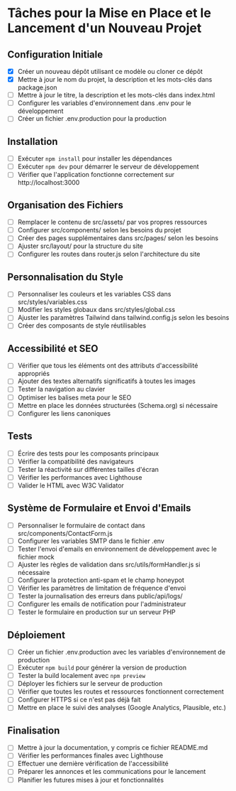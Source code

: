 # Tâches pour la Mise en Place et le Lancement d'un Nouveau Projet

## Configuration Initiale
- [x] Créer un nouveau dépôt utilisant ce modèle ou cloner ce dépôt
- [x] Mettre à jour le nom du projet, la description et les mots-clés dans package.json
- [ ] Mettre à jour le titre, la description et les mots-clés dans index.html
- [ ] Configurer les variables d'environnement dans .env pour le développement
- [ ] Créer un fichier .env.production pour la production

## Installation
- [ ] Exécuter `npm install` pour installer les dépendances
- [ ] Exécuter `npm dev` pour démarrer le serveur de développement
- [ ] Vérifier que l'application fonctionne correctement sur http://localhost:3000

## Organisation des Fichiers
- [ ] Remplacer le contenu de src/assets/ par vos propres ressources
- [ ] Configurer src/components/ selon les besoins du projet
- [ ] Créer des pages supplémentaires dans src/pages/ selon les besoins
- [ ] Ajuster src/layout/ pour la structure du site
- [ ] Configurer les routes dans router.js selon l'architecture du site

## Personnalisation du Style
- [ ] Personnaliser les couleurs et les variables CSS dans src/styles/variables.css
- [ ] Modifier les styles globaux dans src/styles/global.css
- [ ] Ajuster les paramètres Tailwind dans tailwind.config.js selon les besoins
- [ ] Créer des composants de style réutilisables

## Accessibilité et SEO
- [ ] Vérifier que tous les éléments ont des attributs d'accessibilité appropriés
- [ ] Ajouter des textes alternatifs significatifs à toutes les images
- [ ] Tester la navigation au clavier
- [ ] Optimiser les balises meta pour le SEO
- [ ] Mettre en place les données structurées (Schema.org) si nécessaire
- [ ] Configurer les liens canoniques

## Tests
- [ ] Écrire des tests pour les composants principaux
- [ ] Vérifier la compatibilité des navigateurs
- [ ] Tester la réactivité sur différentes tailles d'écran
- [ ] Vérifier les performances avec Lighthouse
- [ ] Valider le HTML avec W3C Validator

## Système de Formulaire et Envoi d'Emails
- [ ] Personnaliser le formulaire de contact dans src/components/ContactForm.js
- [ ] Configurer les variables SMTP dans le fichier .env
- [ ] Tester l'envoi d'emails en environnement de développement avec le fichier mock
- [ ] Ajuster les règles de validation dans src/utils/formHandler.js si nécessaire
- [ ] Configurer la protection anti-spam et le champ honeypot
- [ ] Vérifier les paramètres de limitation de fréquence d'envoi
- [ ] Tester la journalisation des erreurs dans public/api/logs/
- [ ] Configurer les emails de notification pour l'administrateur
- [ ] Tester le formulaire en production sur un serveur PHP

## Déploiement
- [ ] Créer un fichier .env.production avec les variables d'environnement de production
- [ ] Exécuter `npm build` pour générer la version de production
- [ ] Tester la build localement avec `npm preview`
- [ ] Déployer les fichiers sur le serveur de production
- [ ] Vérifier que toutes les routes et ressources fonctionnent correctement
- [ ] Configurer HTTPS si ce n'est pas déjà fait
- [ ] Mettre en place le suivi des analyses (Google Analytics, Plausible, etc.)

## Finalisation
- [ ] Mettre à jour la documentation, y compris ce fichier README.md
- [ ] Vérifier les performances finales avec Lighthouse
- [ ] Effectuer une dernière vérification de l'accessibilité
- [ ] Préparer les annonces et les communications pour le lancement
- [ ] Planifier les futures mises à jour et fonctionnalités